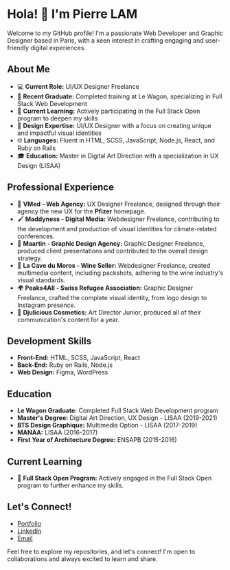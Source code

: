 # Hola! 👋 I'm Pierre LAM
Welcome to my GitHub profile! I'm a passionate Web Developer and Graphic Designer based in Paris, with a keen interest in crafting engaging and user-friendly digital experiences.

## About Me
- 💻 **Current Role:** UI/UX Designer Freelance
- 🚀 **Recent Graduate:** Completed training at Le Wagon, specializing in Full Stack Web Development
- 🌱 **Current Learning:** Actively participating in the Full Stack Open program to deepen my skills
- 🎨 **Design Expertise:** UI/UX Designer with a focus on creating unique and impactful visual identities
- 🌐 **Languages:** Fluent in HTML, SCSS, JavaScript, Node.js, React, and Ruby on Rails
- 🎓 **Education:** Master in Digital Art Direction with a specialization in UX Design (LISAA)
## Professional Experience
- 💊 **VMed - Web Agency:** UX Designer Freelance, designed through their agency the new UX for the **Pfizer** homepage.
- 🖌️ **Maddyness - Digital Media:** Webdesigner Freelance, contributing to the development and production of visual identities for climate-related conferences.
- 🎨 **Maartin - Graphic Design Agency:** Graphic Designer Freelance, produced client presentations and contributed to the overall design strategy.
- 🍇 **La Cave du Moros - Wine Seller:** Webdesigner Freelance, created multimedia content, including packshots, adhering to the wine industry's visual standards.
- 🌍 **Peaks4All - Swiss Refugee Association:** Graphic Designer Freelance, crafted the complete visual identity, from logo design to Instagram presence.
- 💅 **Djulicious Cosmetics:** Art Director Junior, produced all of their communication's content for a year.
## Development Skills
- **Front-End:** HTML, SCSS, JavaScript, React
- **Back-End:** Ruby on Rails, Node.js
- **Web Design:** Figma, WordPress
## Education
- **Le Wagon Graduate:** Completed Full Stack Web Development program
- **Master's Degree:** Digital Art Direction, UX Design - LISAA (2019-2021)
- **BTS Design Graphique:** Multimedia Option - LISAA (2017-2019)
- **MANAA:** LISAA (2016-2017)
- **First Year of Architecture Degree:** ENSAPB (2015-2016)
## Current Learning
- 🚀 **Full Stack Open Program:** Actively engaged in the Full Stack Open program to further enhance my skills.
## Let's Connect!
- [Portfolio](https://pierrelam.fr/)
- [LinkedIn](https://www.linkedin.com/in/pierre-lam-graphic-designer/)
- [Email](pierre.lam.graphist@gmail.com)

Feel free to explore my repositories, and let's connect! I'm open to collaborations and always excited to learn and share.
